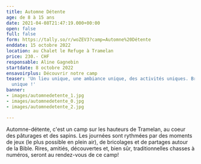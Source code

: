 ```yaml
---
title: Automne Détente
age: de 8 à 15 ans
date: 2021-04-08T21:47:19.000+00:00
open: false
full: false
form: https://tally.so/r/woZEV3?camp=Automne%20Détente
enddate: 15 octobre 2022
location: au Chalet le Refuge à Tramelan
price: 230.- CHF
responsable: Aline Gagnebin
startdate: 8 octobre 2022
ensavoirplus: Découvrir notre camp
teaser: 'Un lieu unique, une ambiance unique, des activités uniques. Bref : un camp
  unique !'
banner:
- images/automnedetente_1.jpg
- images/automnedetente_0.jpg
- images/automnedetente_2.jpg

---
```

Automne-détente, c'est un camp sur les hauteurs de Tramelan, au coeur des pâturages et des sapins. Les journées sont rythmées par des moments de jeux (le plus possible en plein air), de bricolages et de partages autour de la Bible. Rires, amitiés, découvertes et, bien sûr, traditionnelles chasses à numéros, seront au rendez-vous de ce camp!